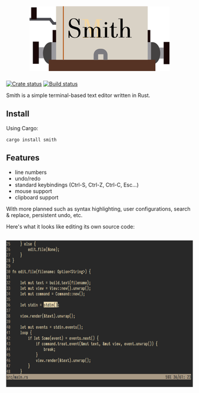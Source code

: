 <h1 align="center">
  <a href="https://github.com/IGI-111/Smith">
  <img src="img/smith.png" alt="Smith" width="378" height="175"/>
  </a>
</h1>

<a href="https://crates.io/crates/smith"><img src="https://img.shields.io/crates/v/smith.svg" alt="Crate status"/></a>
<a href="https://travis-ci.org/IGI-111/Smith"><img src="https://travis-ci.org/IGI-111/Smith.svg?branch=master" alt="Build status"/></a>

Smith is a simple terminal-based text editor written in Rust.

## Install

Using Cargo:
```
cargo install smith
```


## Features

* line numbers
* undo/redo
* standard keybindings (Ctrl-S, Ctrl-Z, Ctrl-C, Esc...)
* mouse support
* clipboard support

With more planned such as syntax highlighting, user configurations, search & replace, persistent undo, etc.

Here's what it looks like editing its own source code:

<h2 align="center">
  <img  src="img/screenshot.png" alt="Smith in action" width="641" height="396"/>
</h2>
